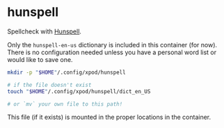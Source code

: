 # hunspell

Spellcheck with [Hunspell][1].

Only the `hunspell-en-us` dictionary is included in this container (for now).
There is no configuration needed unless you have a personal word list or would
like to save one.

```sh
mkdir -p "$HOME"/.config/xpod/hunspell

# if the file doesn't exist
touch "$HOME"/.config/xpod/hunspell/dict_en_US

# or `mv` your own file to this path!
```

This file (if it exists) is mounted in the proper locations in the container.

[1]: https://hunspell.github.io/
